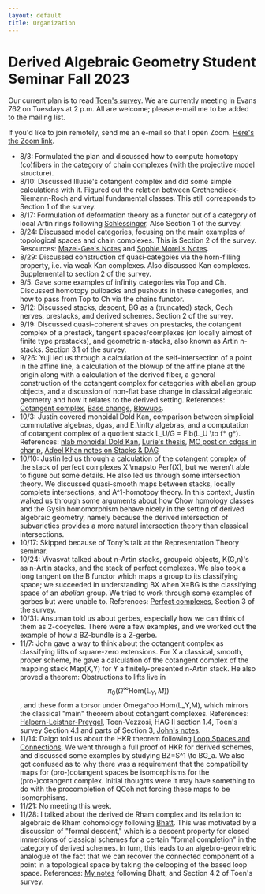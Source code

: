 ```yaml
---
layout: default
title: Organization
---
```


# Derived Algebraic Geometry Student Seminar Fall 2023

Our current plan is to read [Toen's survey](https://arxiv.org/abs/1401.1044). We are currently meeting in Evans 762 on Tuesdays at 2 p.m. All are welcome; please e-mail me to be added to the mailing list.

If you'd like to join remotely, send me an e-mail so that I open Zoom. [Here's the Zoom link](https://berkeley.zoom.us/j/8271009900).

* 8/3: Formulated the plan and discussed how to compute homotopy (co)fibers in the category of chain complexes (with the projective model structure).
* 8/10: Discussed Illusie's cotangent complex and did some simple calculations with it. Figured out the relation between Grothendieck-Riemann-Roch and virtual fundamental classes. This still corresponds to Section 1 of the survey.
* 8/17: Formulation of deformation theory as a functor out of a category of local Artin rings following [Schlessinger](https://www.jstor.org/stable/1994967). Also Section 1 of the survey.
* 8/24: Discussed model categories, focusing on the main examples of topological spaces and chain complexes. This is Section 2 of the survey. Resources: [Mazel-Gee's Notes](https://etale.site/teaching/s23-128/math-128-s23-lecture-notes.pdf) and [Sophie Morel's Notes](https://web.math.princeton.edu/~smorel/notes540.pdf).
* 8/29: Discussed construction of quasi-categoies via the horn-filling property, i.e. via weak Kan complexes. Also discussed Kan complexes. Supplemental to section 2 of the survey.
* 9/5: Gave some examples of infinity categories via Top and Ch. Discussed homotopy pullbacks and pushouts in these categories, and how to pass from Top to Ch via the chains functor.
* 9/12: Discussed stacks, descent, BG as a (truncated) stack, Cech nerves, prestacks, and derived schemes. Section 2 of the survey.
* 9/19: Discussed quasi-coherent shaves on prestacks, the cotangent complex of a prestack, tangent spaces/complexes (on locally almost of finite type prestacks), and geometric n-stacks, also known as Artin n-stacks. Section 3.1 of the survey.
* 9/26: Yuji led us through a calculation of the self-intersection of a point in the affine line, a calculation of the blowup of the affine plane at the origin along with a calculation of the derived fiber, a general construction of the cotangent complex for categories with abelian group objects, and a discussion of non-flat base change in classical algebraic geometry and how it relates to the derived setting. References: [Cotangent complex](https://sma.epfl.ch/~orecchia/docs/DHAG_expose_9.pdf), [Base change](https://mathoverflow.net/questions/402746/what-s-the-obstruction-to-base-change), [Blowups](https://arxiv.org/abs/1802.05702).
* 10/3: Justin covered monoidal Dold Kan, comparison between simplicial commutative algebras, dgas, and E_\infty algebras, and a computation of cotangent complex of a quotient stack  L_U/G = Fib(L_U \to f* g*). References: [nlab monoidal Dold Kan](https://ncatlab.org/nlab/show/monoidal+Dold-Kan+correspondence), [Lurie's thesis](https://dspace.mit.edu/handle/1721.1/30144), [MO post on cdgas in char p](https://mathoverflow.net/questions/23269/non-examples-of-model-structures-that-fail-for-subtle-surprising-reasons/23885#23885), [Adeel Khan notes on Stacks & DAG](https://www.preschema.com/lecture-notes/2022-stacks/stacksncts.pdf)
* 10/10: Justin led us through a calculation of the cotangent complex of the stack of perfect complexes X \mapsto Perf(X), but we weren't able to figure out some details. He also led us through some intersection theory. We discussed quasi-smooth maps between stacks, locally complete intersections, and A^1-homotopy theory. In this context, Justin walked us through some arguments about how Chow homology classes and the Gysin homomorphism behave nicely in the setting of derived algebraic geometry, namely because the derived intersection of subvarieties provides a more natural intersection theory than classical intersections.
* 10/17: Skipped because of Tony's talk at the Representation Theory seminar.
* 10/24: Vivasvat talked about n-Artin stacks, groupoid objects, K(G,n)'s as n-Artin stacks, and the stack of perfect complexes. We also took a long tangent on the B functor which maps a group to its classifying space; we succeeded in understanding BX when X=BG is the classifying space of an _abelian_ group. We tried to work through some examples of gerbes but were unable to. References: [Perfect complexes](https://arxiv.org/abs/math/0503269), Section 3 of the survey.
* 10/31: Ansuman told us about gerbes, especially how we can think of them as 2-cocycles. There were a few examples, and we worked out the example of how a BZ-bundle is a Z-gerbe.
* 11/7: John gave a way to think about the cotangent complex as classifying lifts of square-zero extensions. For X a classical, smooth, proper scheme, he gave a calculation of the cotangent complex of the mapping stack Map(X,Y) for Y a finitely-presented n-Artin stack. He also proved a theorem: Obstructions to lifts live in $$\pi_0(\Omega^\infty \text{Hom}(\mathbb L_Y,M))$$, and these form a torsor under Omega^oo Hom(L_Y,M), which mirrors the classical "main" theorem about cotangent complexes. References: [Halpern-Leistner-Preygel](https://arxiv.org/abs/1402.3204), Toen-Vezzosi, HAG II section 1.4, Toen's survey Section 4.1 and parts of Section 3, [John's notes](https://jacoberl.github.io/assets/dag-seminar/cotangent_notes_jn.pdf).
* 11/14: Daigo told us about the HKR theorem following [Loop Spaces and Connections](https://arxiv.org/abs/1002.3636). We went through a full proof of HKR for derived schemes, and discussed some examples by studying BZ=S^1 \to BG_a. We also got confused as to why there was a requirement that the compatibility maps for (pro-)cotangent spaces be isomorphisms for the (pro-)cotangent complex. Initial thoughts were it may have something to do with the procompletion of QCoh not forcing these maps to be isomorphisms.
* 11/21: No meeting this week.
* 11/28: I talked about the derived de Rham complex and its relation to algebraic de Rham cohomology following [Bhatt](https://arxiv.org/abs/1207.6193). This was motivated by a discussion of "formal descent," which is a descent property for closed immersions of classical schemes for a certain "formal completion" in the category of derived schemes. In turn, this leads to an algebro-geometric analogue of the fact that we can recover the connected component of a point in a topological space by taking the delooping of the based loop space. References: [My notes](https://jacoberl.github.io/assets/dag-seminar/11-28-23_seminar-notes.pdf) following Bhatt, and Section 4.2 of Toen's survey.
